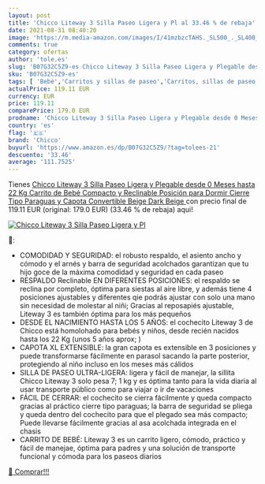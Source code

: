 ```yaml
---
layout: post
title: 'Chicco Liteway 3 Silla Paseo Ligera y Pl al 33.46 % de rebaja'
date: 2021-08-31 08:40:20
image: 'https://m.media-amazon.com/images/I/41mzbzcTAHS._SL500_._SL400_.jpg'
comments: true
category: ofertas
author: 'tole.es'
slug: 'B07G32C5Z9-es Chicco Liteway 3 Silla Paseo Ligera y Plegable desde 0...'
sku: 'B07G32C5Z9-es'
tags: [ 'Bebé','Carritos y sillas de paseo','Carritos, sillas de paseo y accesorios','Sillas de paseo','bebé','chicco', ]
actualPrice: 119.11 EUR
currency: EUR
price: 119.11
comparePrice: 179.0 EUR
prodname: 'Chicco Liteway 3 Silla Paseo Ligera y Plegable desde 0 Meses hasta 22 Kg  Carrito de Bebé Compacto y Reclinable  Posición para Dormir  Cierre Tipo Paraguas y Capota Convertible  Beige  Dark Beige '
country: 'es'
flag: '🇪🇸'
brand: 'Chicco'
buyurl: 'https://www.amazon.es/dp/B07G32C5Z9/?tag=tolees-21'
descuento: '33.46'
average: '111.7525'
---
```


Tienes [Chicco Liteway 3 Silla Paseo Ligera y Plegable desde 0 Meses hasta 22 Kg  Carrito de Bebé Compacto y Reclinable  Posición para Dormir  Cierre Tipo Paraguas y Capota Convertible  Beige  Dark Beige ](https://www.amazon.es/dp/B07G32C5Z9/?tag=tolees-21) con precio final de  119.11 EUR (original: 179.0 EUR) (33.46 %  de rebaja) aqui!

[![Chicco Liteway 3 Silla Paseo Ligera y Pl](https://m.media-amazon.com/images/I/41mzbzcTAHS._SL500_._SL400_.jpg)](https://www.amazon.es/dp/B07G32C5Z9/?tag=tolees-21)

🔎:

- COMODIDAD Y SEGURIDAD: el robusto respaldo, el asiento ancho y cómodo y el arnés y barra de seguridad acolchados garantizan que tu hijo goce de la máxima comodidad y seguridad en cada paseo
- RESPALDO Reclinable EN DIFERENTES POSICIONES: el respaldo se reclina por completo, óptima para siestas al aire libre, y además tiene 4 posiciones ajustables y diferentes qie podrás ajustar con solo una mano sin necesidad de molestar al niñi; Gracias al reposapiés ajustable, Liteway 3 es también óptima para los más pequeños
- DESDE EL NACIMIENTO HASTA LOS 5 AÑOS: el cochecito Liteway 3 de Chicco está homolohado para bebés y niños, desde recién nacidos hasta los 22 Kg (unos 5 años aprox; )
- CAPOTA XL EXTENSIBLE: la gran capota es extensible en 3 posiciones y puede transformarse fácilmente en parasol sacando la parte posterior, protegiendo al niño incluso en los meses más cálidos
- SILLA DE PASEO ULTRA-LIGERA: ligera y fácil de manejar, la sillita Chicco Liteway 3 solo pesa 7; 1 kg y es óptima tanto para la vida diaria al usar transporte público como para viajar o ir de vacaciones
- FÁCIL DE CERRAR: el cochecito se cierra fácilmente y queda compacto gracias al práctico cierre tipo paraguas; la barra de seguridad se pliega y queda dentro del cochecito para que el plegado sea más compacto; Puede llevarse fácilmente gracias al asa acolchada integrada en el chasis
- CARRITO DE BEBÉ: Liteway 3 es un carrito ligero, cómodo, práctico y fácil de manejae, óptima para padres y una solución de transporte funcional y cómoda para los paseos diarios

[🛒 Comprar!!!](https://www.amazon.es/dp/B07G32C5Z9/?tag=tolees-21)
